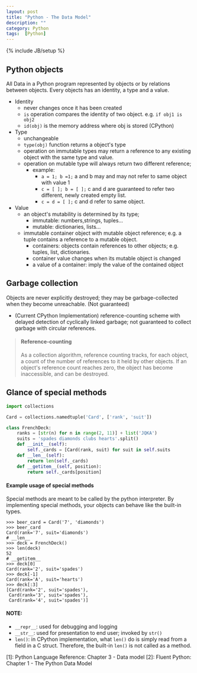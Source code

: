 ```yaml
---
layout: post
title: "Python - The Data Model"
description: ""
category: Python
tags:  [Python]
---
```

{% include JB/setup %}

## Python objects
All Data in a Python program represented by objects or by relations between objects. Every objects has an identity, a type and a value.

+ Identity
    * never changes once it has been created
    * `is` operation compares the identity of two object. e.g. `if obj1 is obj2`
    * `id(obj)` is the memory address where obj is stored (CPython)
+ Type
    * unchangeable
    * `type(obj)` function returns a object's type
    * operation on immutable types may return a reference to any existing object with the same type and value.
    * operation on mutable type will always return two different reference;
        - example:
            + `a = 1; b =1;` a and b may and may not refer to same object with value 1
            + `c = [ ]; b = [ ];` c and d are guaranteed to refer two different, newly created empty list.
            + `c = d = [ ];` c and d refer to same object.
+ Value
    * an object's mutability is determined by its type;
        - immutable: numbers,strings, tuples...
        - mutable: dictionaries, lists...
    * immutable container object with mutable object reference; e.g. a tuple contains a reference to a mutable object.
        - containers: objects contain references to other objects; e.g. tuples, list, dictionaries.
        - container value changes when its mutable object is changed
        - a value of a container: imply the value of the contained object

## Garbage collection
Objects are never explicitly destroyed; they may be garbage-collected when they become unreachable. (Not guaranteed)

+ (Current CPython Implementation) reference-counting scheme with delayed detection of cyclically linked garbage; not guaranteed to collect garbage with circular references.

>#### Reference-counting
> As a collection algorithm, reference counting tracks, for each object, a count of the number of references to it held by other objects. If an object's reference count reaches zero, the object has become inaccessible, and can be destroyed.

## Glance of special methods

```python
import collections

Card = collections.namedtuple('Card', ['rank', 'suit'])

class FrenchDeck:
    ranks = [str(n) for n in range(2, 11)] + list('JQKA')
    suits = 'spades diamonds clubs hearts'.split()
    def __init__(self):
        self._cards = [Card(rank, suit) for suit in self.suits
    def __len__(self):
        return len(self._cards)
    def __getitem__(self, position):
        return self._cards[position]
```

#### Example usage of special methods
  Special methods are meant to be called by the python interpreter. By implementing special methods, your objects can behave like the built-in types.

    >>> beer_card = Card('7', 'diamonds')
    >>> beer_card
    Card(rank='7', suit='diamonds')
    # __len__
    >>> deck = FrenchDeck()
    >>> len(deck)
    52
    # __getitem__
    >>> deck[0]
    Card(rank='2', suit='spades')
    >>> deck[-1]
    Card(rank='A', suit='hearts')
    >>> deck[:3]
    [Card(rank='2', suit='spades'),
     Card(rank='3', suit='spades'),
     Card(rank='4', suit='spades')]

#### NOTE:
+ `__repr__`: used for debugging and logging
+ `__str__`: used for presentation to end user; invoked by `str()`
+ `len()`: in CPython implementation, what `len()` do is simply  read from a field in a C struct. Therefore, the built-in `len()` is not called as a method.


[1]: Python Language Reference: Chapter 3 - Data model
[2]: Fluent Python: Chapter 1 -  The Python Data Model

